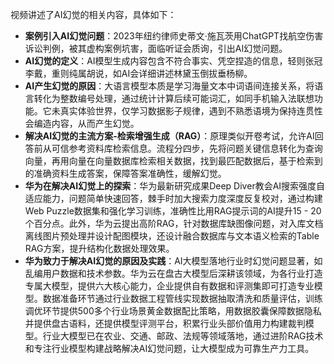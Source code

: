 <!--
 * @Author: syp1996 304899670@qq.com
 * @Date: 2025-06-29 21:23:21
 * @LastEditors: syp1996 304899670@qq.com
 * @LastEditTime: 2025-06-29 21:23:46
 * @FilePath: \markdownLibrary\AI\AI为什么会出现幻觉？该如何解决.md
 * @Description: 这是默认设置,请设置`customMade`, 打开koroFileHeader查看配置 进行设置: https://github.com/OBKoro1/koro1FileHeader/wiki/%E9%85%8D%E7%BD%AE
-->

视频讲述了AI幻觉的相关内容，具体如下：
- **案例引入AI幻觉问题**：2023年纽约律师史蒂文·施瓦茨用ChatGPT找航空伤害诉讼判例，被其虚构案例坑害，面临听证会质询，引出AI幻觉问题。
- **AI幻觉的定义**：AI模型生成内容包含不符合事实、凭空捏造的信息，轻则张冠李戴，重则纯属胡说，如AI会详细讲述林黛玉倒拔垂杨柳。
- **AI产生幻觉的原因**：大语言模型本质是学习海量文本中词语间连接关系，将语言转化为整数编号处理，通过统计计算后续可能词汇，如同手机输入法联想功能。它未真实体验世界，仅学习数据影子规律，遇到不熟悉语境为保持连贯性会编造内容，从而产生幻觉。
- **解决AI幻觉的主流方案-检索增强生成（RAG）**：原理类似开卷考试，允许AI回答前从可信参考资料库检索信息。流程分四步，先将问题关键信息转化为查询向量，再用向量在向量数据库检索相关数据，找到最匹配数据后，基于检索到的准确资料生成答案，保障答案准确性，缓解幻觉。
- **华为在解决AI幻觉上的探索**：华为最新研究成果Deep Diver教会AI搜索强度自适应能力，问题简单快速回答，棘手时加大搜索力度深度反复校对，通过构建Web Puzzle数据集和强化学习训练，准确性比用RAG提示词的AI提升15 - 20个百分点。此外，华为云提出高阶RAG，针对数据库缺图像问题，对入库文档离线图片预处理并设计配图模块，还设计融合数据库与文本语义检索的Table RAG方案，提升结构化数据处理效果。
- **华为致力于解决AI幻觉的原因及实践**：AI大模型落地行业时幻觉问题显著，如乱编用户数据和技术参数。华为云在盘古大模型后深耕该领域，为各行业打造专属大模型，提供六大核心能力，企业提供自有数据和评测集即可打造专业模型。数据准备环节通过行业数据工程管线实现数据抽取清洗和质量评估，训练调优环节提供500多个行业场景黄金数据配比策略，用数据胶囊保障数据隐私并提供盘古语料，还提供模型评测平台，积累行业头部价值用力构建裁判模型。行业大模型已在农业、交通、邮政、法规等领域落地，通过进阶RAG技术和专注行业模型构建战略解决AI幻觉问题，让大模型成为可靠生产力工具。